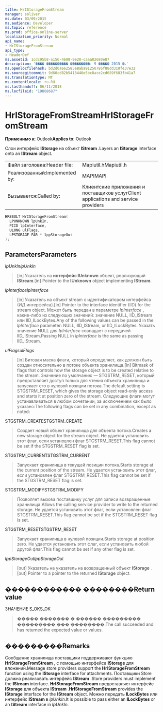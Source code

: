 ```yaml
---
title: HrIStorageFromStream
manager: soliver
ms.date: 03/09/2015
ms.audience: Developer
ms.topic: reference
ms.prod: office-online-server
localization_priority: Normal
api_name:
- HrIStorageFromStream
api_type:
- HeaderDef
ms.assetid: 1cdc95b8-a156-4600-9e20-caaa02680e87
description: '���� ���������� ���������: 9 ����� 2015 �.'
ms.openlocfilehash: bd2d0a662585e8aba91250786f88dd310fe37e32
ms.sourcegitcommit: 9d60cd82b5413446e5bc8ace2cd689f683fb41a7
ms.translationtype: MT
ms.contentlocale: ru-RU
ms.lasthandoff: 06/11/2018
ms.locfileid: "19808687"
---
```

# <a name="hristoragefromstream"></a><span data-ttu-id="68b7e-103">HrIStorageFromStream</span><span class="sxs-lookup"><span data-stu-id="68b7e-103">HrIStorageFromStream</span></span>

  
  
<span data-ttu-id="68b7e-104">**Применимо к**: Outlook</span><span class="sxs-lookup"><span data-stu-id="68b7e-104">**Applies to**: Outlook</span></span> 
  
<span data-ttu-id="68b7e-105">Слои интерфейс **IStorage** на объект **IStream** .</span><span class="sxs-lookup"><span data-stu-id="68b7e-105">Layers an **IStorage** interface onto an **IStream** object.</span></span> 
  
|||
|:-----|:-----|
|<span data-ttu-id="68b7e-106">Файл заголовка:</span><span class="sxs-lookup"><span data-stu-id="68b7e-106">Header file:</span></span>  <br/> |<span data-ttu-id="68b7e-107">Mapiutil.h</span><span class="sxs-lookup"><span data-stu-id="68b7e-107">Mapiutil.h</span></span>  <br/> |
|<span data-ttu-id="68b7e-108">Реализованный:</span><span class="sxs-lookup"><span data-stu-id="68b7e-108">Implemented by:</span></span>  <br/> |<span data-ttu-id="68b7e-109">MAPI</span><span class="sxs-lookup"><span data-stu-id="68b7e-109">MAPI</span></span>  <br/> |
|<span data-ttu-id="68b7e-110">Вызывается:</span><span class="sxs-lookup"><span data-stu-id="68b7e-110">Called by:</span></span>  <br/> |<span data-ttu-id="68b7e-111">Клиентские приложения и поставщиков услуг</span><span class="sxs-lookup"><span data-stu-id="68b7e-111">Client applications and service providers</span></span>  <br/> |
   
```cpp
HRESULT HrIStorageFromStream(
  LPUNKNOWN lpUnkIn,
  PIID lpInterface,
  ULONG ulFlags,
  LPSTORAGE FAR * lppStorageOut
);
```

## <a name="parameters"></a><span data-ttu-id="68b7e-112">Parameters</span><span class="sxs-lookup"><span data-stu-id="68b7e-112">Parameters</span></span>

 <span data-ttu-id="68b7e-113">_lpUnkIn_</span><span class="sxs-lookup"><span data-stu-id="68b7e-113">_lpUnkIn_</span></span>
  
> <span data-ttu-id="68b7e-114">[in] Указатель на **интерфейс IUnknown** объект, реализующий **IStream**.</span><span class="sxs-lookup"><span data-stu-id="68b7e-114">[in] Pointer to the **IUnknown** object implementing **IStream**.</span></span> 
    
 <span data-ttu-id="68b7e-115">_lpInterface_</span><span class="sxs-lookup"><span data-stu-id="68b7e-115">_lpInterface_</span></span>
  
> <span data-ttu-id="68b7e-116">[in] Указатель на объект stream с идентификатором интерфейса (ИД интерфейса).</span><span class="sxs-lookup"><span data-stu-id="68b7e-116">[in] Pointer to the interface identifier (IID) for the stream object.</span></span> <span data-ttu-id="68b7e-117">Может быть передан в параметре _lpInterface_ , какие-либо из следующих значений: значение NULL, IID_IStream или IID_ILockBytes.</span><span class="sxs-lookup"><span data-stu-id="68b7e-117">Any of the following values can be passed in the  _lpInterface_ parameter: NULL, IID_IStream, or IID_ILockBytes.</span></span> <span data-ttu-id="68b7e-118">Указать значение NULL для _lpInterface_ совпадает с передачей IID_IStream.</span><span class="sxs-lookup"><span data-stu-id="68b7e-118">Passing NULL in  _lpInterface_ is the same as passing IID_IStream.</span></span> 
    
 <span data-ttu-id="68b7e-119">_ulFlags_</span><span class="sxs-lookup"><span data-stu-id="68b7e-119">_ulFlags_</span></span>
  
> <span data-ttu-id="68b7e-120">[in] Битовая маска флаги, который определяет, как должен быть создан относительно в потоке объекта хранилища.</span><span class="sxs-lookup"><span data-stu-id="68b7e-120">[in] Bitmask of flags that controls how the storage object is to be created relative to the stream.</span></span> <span data-ttu-id="68b7e-121">Значение по умолчанию — STGSTRM_RESET, который предоставляет доступ только для чтения объекта хранилища и запускает его в нулевой позиции потока.</span><span class="sxs-lookup"><span data-stu-id="68b7e-121">The default setting is STGSTRM_RESET, which gives the storage object read-only access and starts it at position zero of the stream.</span></span> <span data-ttu-id="68b7e-122">Следующие флаги могут устанавливаться в любом сочетании, за исключением как было указано:</span><span class="sxs-lookup"><span data-stu-id="68b7e-122">The following flags can be set in any combination, except as noted:</span></span>
    
<span data-ttu-id="68b7e-123">STGSTRM_CREATE</span><span class="sxs-lookup"><span data-stu-id="68b7e-123">STGSTRM_CREATE</span></span> 
  
> <span data-ttu-id="68b7e-124">Создает новый объект хранилища для объекта потока.</span><span class="sxs-lookup"><span data-stu-id="68b7e-124">Creates a new storage object for the stream object.</span></span> <span data-ttu-id="68b7e-125">Не удается установить этот флаг, если установлен флаг STGSTRM_RESET.</span><span class="sxs-lookup"><span data-stu-id="68b7e-125">This flag cannot be set if the STGSTRM_RESET flag is set.</span></span> 
    
<span data-ttu-id="68b7e-126">STGSTRM_CURRENT</span><span class="sxs-lookup"><span data-stu-id="68b7e-126">STGSTRM_CURRENT</span></span> 
  
> <span data-ttu-id="68b7e-127">Запускает хранилища в текущей позиции потока.</span><span class="sxs-lookup"><span data-stu-id="68b7e-127">Starts storage at the current position of the stream.</span></span> <span data-ttu-id="68b7e-128">Не удается установить этот флаг, если установлен флаг STGSTRM_RESET.</span><span class="sxs-lookup"><span data-stu-id="68b7e-128">This flag cannot be set if the STGSTRM_RESET flag is set.</span></span> 
    
<span data-ttu-id="68b7e-129">STGSTRM_MODIFY</span><span class="sxs-lookup"><span data-stu-id="68b7e-129">STGSTRM_MODIFY</span></span> 
  
> <span data-ttu-id="68b7e-130">Позволяет вызова поставщику услуг для записи возвращенные хранилища.</span><span class="sxs-lookup"><span data-stu-id="68b7e-130">Allows the calling service provider to write to the returned storage.</span></span> <span data-ttu-id="68b7e-131">Не удается установить этот флаг, если установлен флаг STGSTRM_RESET.</span><span class="sxs-lookup"><span data-stu-id="68b7e-131">This flag cannot be set if the STGSTRM_RESET flag is set.</span></span> 
    
<span data-ttu-id="68b7e-132">STGSTRM_RESET</span><span class="sxs-lookup"><span data-stu-id="68b7e-132">STGSTRM_RESET</span></span> 
  
> <span data-ttu-id="68b7e-133">Запускает хранилища в нулевой позиции.</span><span class="sxs-lookup"><span data-stu-id="68b7e-133">Starts storage at position zero.</span></span> <span data-ttu-id="68b7e-134">Не удается установить этот флаг, если установить любой другой флаг.</span><span class="sxs-lookup"><span data-stu-id="68b7e-134">This flag cannot be set if any other flag is set.</span></span> 
    
 <span data-ttu-id="68b7e-135">_lppStorageOut_</span><span class="sxs-lookup"><span data-stu-id="68b7e-135">_lppStorageOut_</span></span>
  
> <span data-ttu-id="68b7e-136">[out] Указатель на указатель на возвращенный объект **IStorage** .</span><span class="sxs-lookup"><span data-stu-id="68b7e-136">[out] Pointer to a pointer to the returned **IStorage** object.</span></span> 
    
## <a name="return-value"></a><span data-ttu-id="68b7e-137">������������ ��������</span><span class="sxs-lookup"><span data-stu-id="68b7e-137">Return value</span></span>

<span data-ttu-id="68b7e-138">ЗНАЧЕНИЕ S_OK</span><span class="sxs-lookup"><span data-stu-id="68b7e-138">S_OK</span></span> 
  
> <span data-ttu-id="68b7e-139">����� ������� � ������ ��������� ��������� ��� ��������.</span><span class="sxs-lookup"><span data-stu-id="68b7e-139">The call succeeded and has returned the expected value or values.</span></span>
    
## <a name="remarks"></a><span data-ttu-id="68b7e-140">���������</span><span class="sxs-lookup"><span data-stu-id="68b7e-140">Remarks</span></span>

<span data-ttu-id="68b7e-141">Сообщение хранилища поставщики поддерживают функцию **HrIStorageFromStream** , с помощью интерфейса **IStorage** для вложений.</span><span class="sxs-lookup"><span data-stu-id="68b7e-141">Message store providers support the **HrIStorageFromStream** function using the **IStorage** interface for attachments.</span></span> <span data-ttu-id="68b7e-142">Поставщики Store должна реализовать интерфейс **IStream** .</span><span class="sxs-lookup"><span data-stu-id="68b7e-142">Store providers must implement the **IStream** interface.</span></span> <span data-ttu-id="68b7e-143">**HrIStorageFromStream** предоставляет интерфейс **IStorage** для объекта **IStream** .</span><span class="sxs-lookup"><span data-stu-id="68b7e-143">**HrIStorageFromStream** provides the **IStorage** interface for the **IStream** object.</span></span> <span data-ttu-id="68b7e-144">Можно передать **ILockBytes** или интерфейс **IStream** в _lpUnkIn_.</span><span class="sxs-lookup"><span data-stu-id="68b7e-144">It is possible to pass either an **ILockBytes** or an **IStream** interface in  _lpUnkIn_.</span></span> 
  

